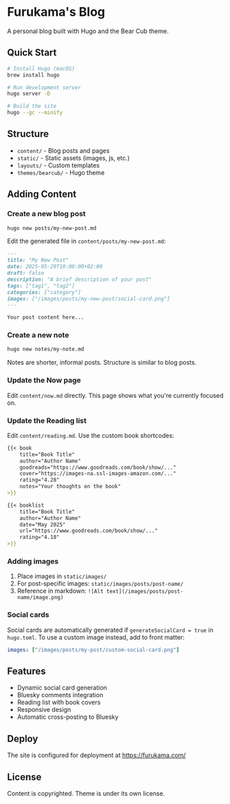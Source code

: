 # Furukama's Blog

A personal blog built with Hugo and the Bear Cub theme.

## Quick Start

```bash
# Install Hugo (macOS)
brew install hugo

# Run development server
hugo server -D

# Build the site
hugo --gc --minify
```

## Structure

- `content/` - Blog posts and pages
- `static/` - Static assets (images, js, etc.)
- `layouts/` - Custom templates
- `themes/bearcub/` - Hugo theme

## Adding Content

### Create a new blog post

```bash
hugo new posts/my-new-post.md
```

Edit the generated file in `content/posts/my-new-post.md`:

```markdown
---
title: "My New Post"
date: 2025-05-29T10:00:00+02:00
draft: false
description: "A brief description of your post"
tags: ["tag1", "tag2"]
categories: ["category"]
images: ["/images/posts/my-new-post/social-card.png"]
---

Your post content here...
```

### Create a new note

```bash
hugo new notes/my-note.md
```

Notes are shorter, informal posts. Structure is similar to blog posts.

### Update the Now page

Edit `content/now.md` directly. This page shows what you're currently focused on.

### Update the Reading list

Edit `content/reading.md`. Use the custom book shortcodes:

```markdown
{{< book 
    title="Book Title" 
    author="Author Name"
    goodreads="https://www.goodreads.com/book/show/..."
    cover="https://images-na.ssl-images-amazon.com/..."
    rating="4.28"
    notes="Your thoughts on the book"
>}}

{{< booklist 
    title="Book Title" 
    author="Author Name" 
    date="May 2025" 
    url="https://www.goodreads.com/book/show/..." 
    rating="4.18" 
>}}
```

### Adding images

1. Place images in `static/images/`
2. For post-specific images: `static/images/posts/post-name/`
3. Reference in markdown: `![Alt text](/images/posts/post-name/image.png)`

### Social cards

Social cards are automatically generated if `generateSocialCard = true` in `hugo.toml`. To use a custom image instead, add to front matter:

```yaml
images: ["/images/posts/my-post/custom-social-card.png"]
```

## Features

- Dynamic social card generation
- Bluesky comments integration
- Reading list with book covers
- Responsive design
- Automatic cross-posting to Bluesky

## Deploy

The site is configured for deployment at https://furukama.com/

## License

Content is copyrighted. Theme is under its own license.
